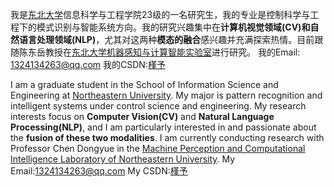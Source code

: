 我是[东北大学](https://www.neu.edu.cn/)信息科学与工程学院23级的一名研究生，我的专业是控制科学与工程下的模式识别与智能系统方向。我的研究兴趣集中在**计算机视觉领域(CV)**和**自然语言处理领域(NLP)**，尤其对这两种**模态的融合**感兴趣并充满探索热情。目前跟随陈东岳教授在[东北大学机器感知与计算智能实验室](https://maplab.pages.dev/)进行研究。
我的Email: <1324134263@qq.com>
我的CSDN:[槿予](https://blog.csdn.net/qq_50267787?spm=1000.2115.3001.5343)

I am a graduate student in the School of Information Science and Engineering at [Northeastern University](https://www.neu.edu.cn/). My major is pattern recognition and intelligent systems under control science and engineering. My research interests focus on **Computer Vision(CV)** and **Natural Language Processing(NLP)**, and I am particularly interested in and passionate about the **fusion of these two modalities**. I am currently conducting research with Professor Chen Dongyue in the [Machine Perception and Computational Intelligence Laboratory of Northeastern University](https://maplab.pages.dev/).
My Email:<1324134263@qq.com>
My CSDN:[槿予](https://blog.csdn.net/qq_50267787?spm=1000.2115.3001.5343)
